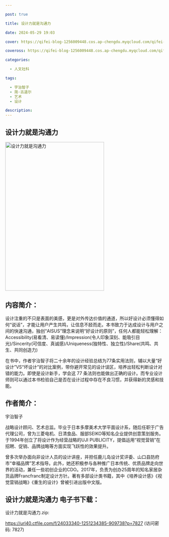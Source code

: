 ```yaml
---

post: true

title: 设计力就是沟通力

date: 2024-05-29 19:03

cover: https://qifei-blog-1256009448.cos.ap-chengdu.myqcloud.com/qifei-blog/651939e4c458853aefa6f822.jpg

coveross: https://qifei-blog-1256009448.cos.ap-chengdu.myqcloud.com/qifei-blog/651939e4c458853aefa6f822.jpg

categories:

  - 人文社科

tags:

  - 宇治智子
  - 简·古道尔
  - 艺术
  - 设计

description:
---
```


## 设计力就是沟通力
<img alt="设计力就是沟通力 " class="aligncenter loaded" data-was-processed="true" decoding="async" fetchpriority="high" height="471" src="https://qifei-blog-1256009448.cos.ap-chengdu.myqcloud.com/qifei-blog/651939e4c458853aefa6f822.jpg" style="cursor: zoom-in;" width="314"/>

## 内容简介：

设计注重的不只是表面的美感，更是对外传达价值的通道，所以好设计必须懂得如何“说话”，才能让用户产生共鸣，让信息不胫而走。本书致力于达成设计与用户之间的快速沟通，独创“AISUS”理念来说明“好设计的原则”，任何人都能轻松理解：Accessibility(易看清、易读懂)/Impression(令人印象深刻、能吸引目光)/Sincerity(可信度、真诚感)/Uniqueness(独特性、独立性)/Share(共鸣、共生、共同创造力)

在书中，作者宇治智子将二十余年的设计经验总结为77条实用法则，辅以大量“好设计”VS“坏设计”的对比案例，带你避开常见的设计误区，培养出轻松判断设计对错的能力。即使是设计新手，学会这 77 条法则也能做出正确的设计。而专业设计师则可以通过本书检验自己是否在设计过程中存在不良习惯，并获得新的灵感和技能。

## 作者简介：

宇治智子

战略设计顾问、艺术总监。毕业于日本多摩美术大学平面设计系，随后任职于广告代理公司，曾为三菱电机、日清食品、服部SEIKO等知名企业提供创意策划服务。于1994年创立了将设计作为经营战略的UJI PUBLICITY，提倡运用“视觉营销”在招聘、促销、品牌战略等方面实现飞跃性的效果提升。

曾多次举办面向非设计人员的设计讲座，并担任鹿儿岛设计奖评委、山口县防府市“幸福品牌”艺术指导。此外，她还积极参与各种推广日本传统、优质品牌走向世界的活动，兼任一些初创企业的CDO。2017年，负责为创办25周年的知名家居杂货品牌Francfranc制定设计方针。著有多部设计类书籍，其中《培养设计感》《视觉营销战略》《重生的设计》曾被引进出版中文版。

## 设计力就是沟通力 电子书下载：

设计力就是沟通力.zip: 

https://url40.ctfile.com/f/24033340-1251234385-909738?p=7827 (访问密码: 7827)
